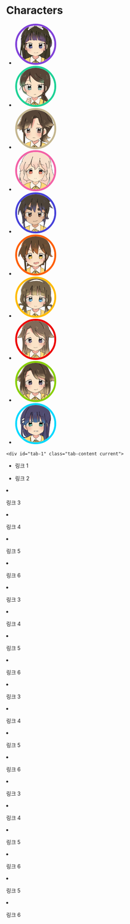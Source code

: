 
# Characters

<div class="container2">
	<ul class="tabs">
		<li class="tab-link current" data-tab="tab-1"><img src="./assets/chr/Duanmuci/face.png" style="max-width: 100px; border-radius: 50%; border: 5px solid #8041D9;"></li>
		<li class="tab-link" data-tab="tab-2"><img src="./assets/chr/Zaiyu/face.png" style="max-width: 100px; border-radius: 50%; border: 5px solid #1DD296;"></li>
		<li class="tab-link" data-tab="tab-3"><img src="./assets/chr/Ranqiu/face.png" style="max-width: 100px; border-radius: 50%; border: 5px solid #C4B68F;"></li>
		<li class="tab-link" data-tab="tab-4"><img src="./assets/chr/Yanhui/face.png" style="max-width: 100px; border-radius: 50%; border: 5px solid #F361A6;"></li>
		<li class="tab-link" data-tab="tab-5"><img src="./assets/chr/Zhongyou/face.png" style="max-width: 100px; border-radius: 50%; border: 5px solid #4641D9;"></li>
		<li class="tab-link" data-tab="tab-6"><img src="./assets/chr/Yanyan/face.png" style="max-width: 100px; border-radius: 50%; border: 5px solid #FF5E00;"></li>
		<li class="tab-link" data-tab="tab-7"><img src="./assets/chr/Bushang/face.png" style="max-width: 100px; border-radius: 50%; border: 5px solid #FFBB00;"></li>
		<li class="tab-link" data-tab="tab-8"><img src="./assets/chr/Rangeng/face.png" style="max-width: 100px; border-radius: 50%; border: 5px solid #ED0000;"></li>
		<li class="tab-link" data-tab="tab-9"><img src="./assets/chr/Ranyong/face.png" style="max-width: 100px; border-radius: 50%; border: 5px solid #87CE00;"></li>
		<li class="tab-link" data-tab="tab-10"><img src="./assets/chr/Minsun/face.png" style="max-width: 100px; border-radius: 50%; border: 5px solid #00D8FF;"></li>
	</ul>

	<div id="tab-1" class="tab-content current">

* 링크 1
* 링크 2

	</div>
	<div id="tab-2" class="tab-content">

* 링크 3
* 링크 4

	</div>
	<div id="tab-3" class="tab-content">

* 링크 5
* 링크 6

	</div>
    <div id="tab-4" class="tab-content">

* 링크 3
* 링크 4

	</div>
	<div id="tab-5" class="tab-content">

* 링크 5
* 링크 6

	</div>
    <div id="tab-6" class="tab-content">

* 링크 3
* 링크 4

	</div>
	<div id="tab-7" class="tab-content">

* 링크 5
* 링크 6

	</div>
    <div id="tab-8" class="tab-content">

* 링크 3
* 링크 4

	</div>
	<div id="tab-9" class="tab-content">

* 링크 5
* 링크 6

	</div>
    <div id="tab-10" class="tab-content">

* 링크 5
* 링크 6

	</div>
</div>
